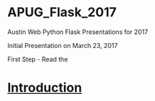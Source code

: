 # APUG_Flask_2017
Austin Web Python Flask Presentations for 2017

Initial Presentation on March 23, 2017

First Step - Read the 
# [Introduction](https://github.com/apug-flask-2017/APUG_Flask_2017/blob/master/Introduction.md)


